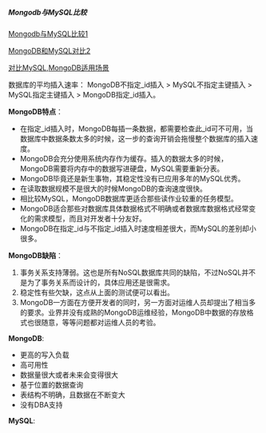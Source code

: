 ##### Mongodb与MySQL比较
[Mongodb与MySQL比较1](https://www.cnblogs.com/web-fusheng/p/6884759.html)

[MongoDB和MySQL对比2](http://ifeve.com/mongodb%E5%92%8Cmysql%E5%AF%B9%E6%AF%94%E8%AF%91/)

[对比MySQL,MongoDB适用场景](https://www.cnblogs.com/imhurley/p/6060229.html)

数据库的平均插入速率：
MongoDB不指定_id插入 > MySQL不指定主键插入 > MySQL指定主键插入 > MongoDB指定_id插入。

**MongoDB特点**：

- 在指定_id插入时，MongoDB每插一条数据，都需要检查此_id可不可用，当数据库中数据条数太多的时候，这一步的查询开销会拖慢整个数据库的插入速度。
- MongoDB会充分使用系统内存作为缓存。插入的数据太多的时候，MongoDB需要将内存中的数据写进硬盘，MySQL需要重新分表。
- MongoDB毕竟还是新生事物，其稳定性没有已应用多年的MySQL优秀。
- 在读取数据规模不是很大的时候MongoDB的查询速度很快。
- 相比较MySQL，MongoDB数据库更适合那些读作业较重的任务模型。
- MongoDB适合那些对数据库具体数据格式不明确或者数据库数据格式经常变化的需求模型，而且对开发者十分友好。
- MongoDB在指定_id与不指定_id插入时速度相差很大，而MySQL的差别却小很多。

**MongoDB缺陷**：
1. 事务关系支持薄弱。这也是所有NoSQL数据库共同的缺陷，不过NoSQL并不是为了事务关系而设计的，具体应用还是很需求。
2. 稳定性有些欠缺，这点从上面的测试便可以看出。
3. MongoDB一方面在方便开发者的同时，另一方面对运维人员却提出了相当多的要求。业界并没有成熟的MongoDB运维经验，MongoDB中数据的存放格式也很随意，等等问题都对运维人员的考验。

**MongoDB**:
- 更高的写入负载
- 高可用性
- 数据量很大或者未来会变得很大
- 基于位置的数据查询
- 表结构不明确，且数据在不断变大
- 没有DBA支持

**MySQL**:


